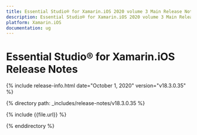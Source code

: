 ```yaml
---
title: Essential Studio® for Xamarin.iOS 2020 volume 3 Main Release Notes  
description: Essential Studio® for Xamarin.iOS 2020 volume 3 Main Release Notes  
platform: Xamarin.iOS
documentation: ug
---
```


# Essential Studio® for Xamarin.iOS  Release Notes  

{% include release-info.html date="October 1, 2020"  version="v18.3.0.35" %} 


{% directory path: _includes/release-notes/v18.3.0.35 %}

{% include {{file.url}} %}

{% enddirectory %}